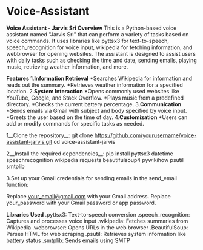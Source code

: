 # Voice-Assistant
__Voice Assistant - Jarvis Sri__
**Overview**
This is a Python-based voice assistant named "Jarvis Sri" that can perform a variety of tasks based on voice commands. It uses libraries like pyttsx3 for text-to-speech, speech_recognition for voice input, wikipedia for fetching information, and webbrowser for opening websites. The assistant is designed to assist users with daily tasks such as checking the time and date, sending emails, playing music, retrieving weather information, and more.

**Features**
1.__Information Retrieval__
*Searches Wikipedia for information and reads out the summary.
*Retrieves weather information for a specified location.
2.__System Interaction__
*Opens commonly used websites like YouTube, Google, and Stack Overflow.
*Plays music from a predefined directory.
*Checks the current battery percentage.
3.__Communication__
*Sends emails via Gmail with subject and body specified by voice input.
*Greets the user based on the time of day.
4.__Customization__
*Users can add or modify commands for specific tasks as needed.


1__Clone the repository__:
git clone https://github.com/yourusername/voice-assistant-jarvis.git
cd voice-assistant-jarvis

2__Install the required dependencies__:
pip install pyttsx3 datetime speechrecognition wikipedia requests beautifulsoup4 pywikihow psutil smtplib

3.Set up your Gmail credentials for sending emails in the send_email function:

Replace your_email@gmail.com with your Gmail address.
Replace your_password with your Gmail password or app password.

**Libraries Used**
.pyttsx3: Text-to-speech conversion
.speech_recognition: Captures and processes voice input
.wikipedia: Fetches summaries from Wikipedia
.webbrowser: Opens URLs in the web browser
.BeautifulSoup: Parses HTML for web scraping
.psutil: Retrieves system information like battery status
.smtplib: Sends emails using SMTP
